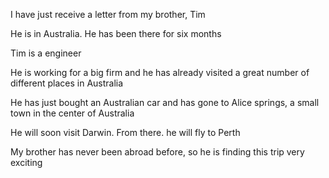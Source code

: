 I have just receive a letter from my brother, Tim

He is in Australia. He has been there for six months

Tim is a engineer

He is working for a big firm and he has already visited a great number of different places in Australia

He has just bought an Australian car and has gone to Alice springs, a small town in the center of Australia

He will soon visit Darwin. From there. he will fly to Perth

My brother has never been abroad before, so he is finding this trip very exciting
